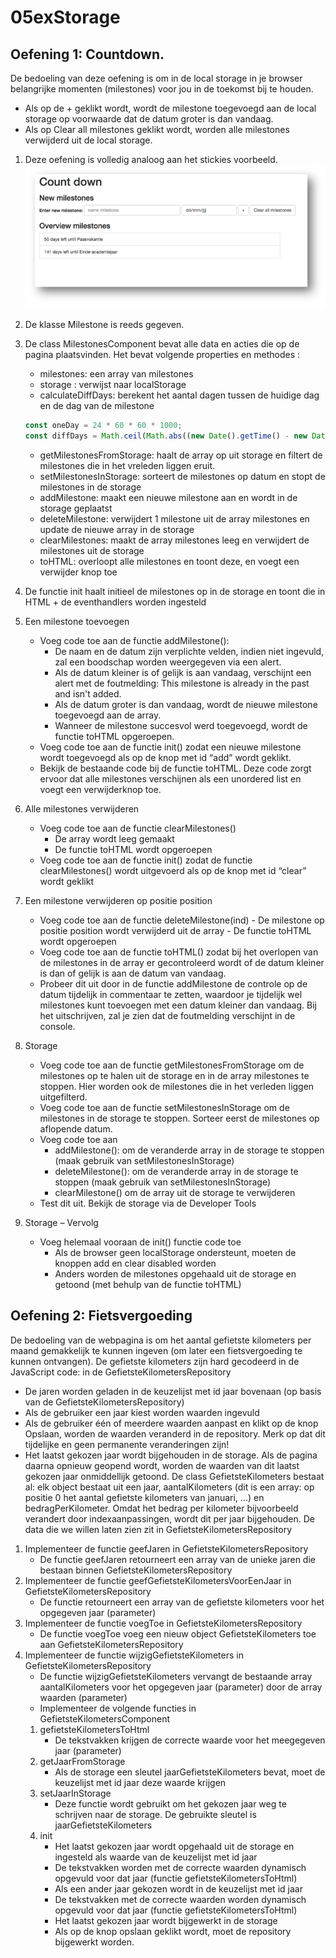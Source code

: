# 05exStorage
## Oefening 1:  Countdown.


De bedoeling van deze oefening is om in de local storage in je browser belangrijke momenten (milestones) voor jou in de toekomst bij te houden. 
- Als op de + geklikt wordt, wordt de milestone toegevoegd aan de local storage op voorwaarde dat de datum groter is dan vandaag.
- Als op Clear all milestones geklikt wordt, worden alle milestones verwijderd uit de local storage.
1. Deze oefening is volledig analoog aan het stickies voorbeeld.
![countdown1.png](/docs/countdown1.png 'Voorbeeld')
1. De klasse Milestone is reeds gegeven.
1. De class MilestonesComponent bevat alle data en acties die op de pagina plaatsvinden. Het bevat volgende properties en methodes : 
	- milestones: een array van milestones
	- storage : verwijst naar localStorage
	- calculateDiffDays: berekent het aantal dagen tussen de huidige dag en de dag van de milestone
	```javascript
	const oneDay = 24 * 60 * 60 * 1000;
	const diffDays = Math.ceil(Math.abs((new Date().getTime() - new Date(cursor.value.date).getTime()) / (oneDay)));
	```
	- getMilestonesFromStorage: haalt de array op uit storage en filtert de milestones die in het vreleden liggen eruit.
	- setMilestonesInStorage: sorteert de milestones op datum en stopt de milestones in de storage
	- addMilestone: maakt een nieuwe milestone aan en wordt in de storage geplaatst
	- deleteMilestone: verwijdert 1 milestone uit de array milestones en update de nieuwe array in de storage
	- clearMilestones: maakt de array milestones leeg en verwijdert de milestones uit de storage
	- toHTML: overloopt alle milestones en toont deze, en voegt een verwijder knop toe 
1. De functie init haalt initieel de milestones op in de storage en toont die in HTML + de eventhandlers worden ingesteld
1. Een milestone toevoegen
	- Voeg code toe aan de functie addMilestone(): 
		- De naam en de datum zijn verplichte velden, indien niet ingevuld, zal een boodschap worden weergegeven via een alert.
		- Als de datum kleiner is of gelijk is aan vandaag, verschijnt een alert met de foutmelding: This milestone is already in the past and isn't added.
  		- Als de datum groter is dan vandaag, wordt de nieuwe milestone toegevoegd aan de array.
		- Wanneer de milestone succesvol werd toegevoegd, wordt de functie toHTML opgeroepen.
	- Voeg code toe aan de functie init() zodat een nieuwe milestone wordt toegevoegd als op de knop met id “add” wordt geklikt.
	- Bekijk de bestaande code bij de functie toHTML. Deze code zorgt ervoor dat alle milestones verschijnen als een unordered list en voegt een verwijderknop toe.
1. Alle milestones verwijderen
	- Voeg code toe aan de functie clearMilestones()
  		- De array wordt leeg gemaakt
  		- De functie toHTML wordt opgeroepen 
	- Voeg code toe aan de functie init() zodat de functie clearMilestones() wordt uitgevoerd als op de knop met id “clear” wordt geklikt
1. Een milestone verwijderen op positie position
	- Voeg code toe aan de functie deleteMilestone(ind) 
    		- De milestone op positie position wordt verwijderd uit de array
    		- De functie toHTML wordt opgeroepen
	- Voeg code toe aan de functie toHTML() zodat bij het overlopen van de milestones in de array er gecontroleerd  wordt of de datum kleiner is dan of gelijk is aan de datum van vandaag. 
	- Probeer dit uit door in de functie addMilestone de controle op de datum tijdelijk in commentaar te zetten, waardoor je tijdelijk wel milestones kunt toevoegen met een datum kleiner dan vandaag. Bij het uitschrijven, zal je zien dat de foutmelding verschijnt in de console.
1. Storage
	- Voeg code toe aan de functie getMilestonesFromStorage om de milestones op te halen uit de storage en in de array milestones te stoppen. Hier worden ook de milestones die in het verleden liggen uitgefilterd.
	- Voeg code toe aan de functie setMilestonesInStorage om de milestones in de storage te stoppen. Sorteer eerst de milestones op aflopende datum.
	- Voeg code toe aan
		- addMilestone(): om de veranderde array in de storage te stoppen (maak gebruik van setMilestonesInStorage)
		- deleteMilestone(): om de veranderde array in de storage te stoppen (maak gebruik van setMilestonesInStorage)
		- clearMilestone() om de array uit de storage te verwijderen
	- Test dit uit. Bekijk de storage via de Developer Tools

1. Storage – Vervolg
	- Voeg helemaal vooraan de init() functie code toe
		- Als de browser geen localStorage ondersteunt, moeten de knoppen add en clear disabled worden
		- Anders worden de milestones opgehaald uit de storage en getoond (met behulp van de functie toHTML)
    
    
## Oefening 2: Fietsvergoeding 

De bedoeling van de webpagina is om het aantal gefietste kilometers per maand gemakkelijk te kunnen ingeven (om later een fietsvergoeding te kunnen ontvangen).
De gefietste kilometers zijn hard gecodeerd in de JavaScript code: in de GefietsteKilometersRepository
- De jaren worden geladen in de keuzelijst met id jaar bovenaan (op basis van de GefietsteKilometersRepository)
- Als de gebruiker een jaar kiest worden waarden ingevuld
- Als de gebruiker één of meerdere waarden aanpast en klikt op de knop Opslaan, worden de waarden veranderd in de repository. Merk op dat dit tijdelijke en geen permanente veranderingen zijn!
- Het laatst gekozen jaar wordt bijgehouden in de storage. Als de pagina daarna opnieuw geopend wordt, worden de waarden van dit laatst gekozen jaar onmiddellijk getoond. 
De class GefietsteKilometers bestaat al: elk object bestaat uit een jaar, aantalKilometers (dit is een array: op positie 0 het aantal gefietste kilometers van januari, …) en bedragPerKilometer. Omdat het bedrag per kilometer bijvoorbeeld verandert door indexaanpassingen, wordt dit per jaar bijgehouden.
De data die we willen laten zien zit in GefietsteKilometersRepository
1. Implementeer de functie geefJaren in GefietsteKilometersRepository
	- De functie geefJaren retourneert een array van de unieke jaren die bestaan binnen GefietsteKilometersRepository
1. Implementeer de functie geefGefietsteKilometersVoorEenJaar in GefietsteKilometersRepository
	- De functie retourneert een array van de gefietste kilometers voor het opgegeven jaar (parameter)
1. Implementeer de functie voegToe in GefietsteKilometersRepository
	- De functie voegToe voeg een nieuw object GefietsteKilometers toe aan GefietsteKilometersRepository
1. Implementeer de functie wijzigGefietsteKilometers in GefietsteKilometersRepository
	- De functie wijzigGefietsteKilometers vervangt de bestaande array aantalKilometers voor het opgegeven jaar (parameter) door de array waarden (parameter)
	- Implementeer de volgende functies in GefietsteKilometersComponent
	1. gefietsteKilometersToHtml 
		- De tekstvakken krijgen de correcte waarde voor het meegegeven jaar (parameter)
	1. getJaarFromStorage 
		- Als de storage een sleutel jaarGefietsteKilometers bevat, moet de keuzelijst met id jaar deze waarde krijgen 
	1. setJaarInStorage 
		- Deze functie wordt gebruikt om het gekozen jaar weg te schrijven naar de storage. De gebruikte sleutel is jaarGefietsteKilometers
	1. init
		- Het laatst gekozen jaar wordt opgehaald uit de storage en ingesteld als waarde van de keuzelijst met id jaar
		- De tekstvakken worden met de correcte waarden dynamisch opgevuld voor dat jaar (functie gefietsteKilometersToHtml)
		- Als een ander jaar gekozen wordt in de keuzelijst met id jaar
		- De tekstvakken met de correcte waarden worden dynamisch opgevuld voor dat jaar (functie gefietsteKilometersToHtml)
		- Het laatst gekozen jaar wordt bijgewerkt in de storage
		- Als op de knop opslaan geklikt wordt, moet de repository bijgewerkt worden.


